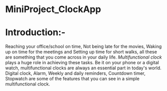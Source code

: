 # MiniProject_ClockApp

# Introduction:-
 
  Reaching your office/school on time, Not being late for the movies, Waking up on time for the meetings and Setting up time for short walks, all these are something that you come across in your daily life. *Multifunctional clock* plays a huge role in achieving these tasks. Be it on your phone or a digital watch, multifunctional clocks are always an essential part in today's world. Digital clock, Alarm, Weekly and daily reminders, Countdown timer, Stopwatch are some of the features that you can see in a simple multifunctional clock.
   